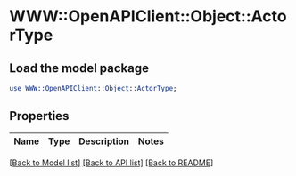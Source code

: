 # WWW::OpenAPIClient::Object::ActorType

## Load the model package
```perl
use WWW::OpenAPIClient::Object::ActorType;
```

## Properties
Name | Type | Description | Notes
------------ | ------------- | ------------- | -------------

[[Back to Model list]](../README.md#documentation-for-models) [[Back to API list]](../README.md#documentation-for-api-endpoints) [[Back to README]](../README.md)


